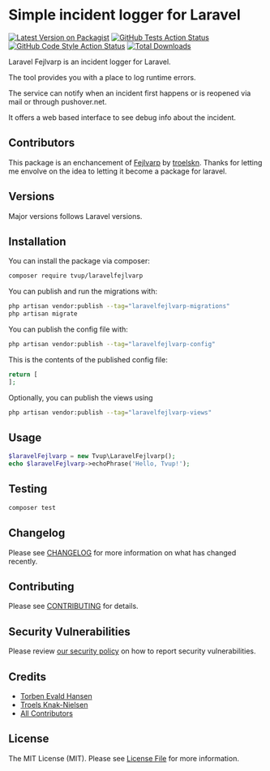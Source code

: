 # Simple incident logger for Laravel

[![Latest Version on Packagist](https://img.shields.io/packagist/v/tvup/laravel-fejlvarp.svg?style=flat-square)](https://packagist.org/packages/tvup/laravel-fejlvarp)
[![GitHub Tests Action Status](https://img.shields.io/github/actions/workflow/status/tvup/laravel-fejlvarp/run-tests.yml?branch=main&label=tests&style=flat-square)](https://github.com/tvup/laravel-fejlvarp/actions?query=workflow%3Arun-tests+branch%3Amaster)
[![GitHub Code Style Action Status](https://img.shields.io/github/actions/workflow/status/tvup/laravel-fejlvarp/php-cs-fixer.yml?branch=master&label=code%20style&style=flat-square)](https://github.com/tvup/laravel-fejlvarp/actions?query=workflow%3A"Check+&20+fix+styling"+branch%3Amaster)
[![Total Downloads](https://img.shields.io/packagist/dt/tvup/laravel-fejlvarp.svg?style=flat-square)](https://packagist.org/packages/tvup/laravel-fejlvarp)

Laravel Fejlvarp is an incident logger for Laravel.

The tool provides you with a place to log runtime errors.

The service can notify when an incident first happens or is reopened via mail or through pushover.net.

It offers a web based interface to see debug info about the incident.

## Contributors

This package is an enchancement of [Fejlvarp](https://github.com/troelskn/fejlvarp) by [troelskn](https://github.com/troelskn). Thanks for letting me envolve on the idea to letting it become a package for laravel.

## Versions
Major versions follows Laravel versions.

## Installation

You can install the package via composer:

```bash
composer require tvup/laravelfejlvarp
```

You can publish and run the migrations with:

```bash
php artisan vendor:publish --tag="laravelfejlvarp-migrations"
php artisan migrate
```

You can publish the config file with:

```bash
php artisan vendor:publish --tag="laravelfejlvarp-config"
```

This is the contents of the published config file:

```php
return [
];
```

Optionally, you can publish the views using

```bash
php artisan vendor:publish --tag="laravelfejlvarp-views"
```

## Usage

```php
$laravelFejlvarp = new Tvup\LaravelFejlvarp();
echo $laravelFejlvarp->echoPhrase('Hello, Tvup!');
```

## Testing

```bash
composer test
```

## Changelog

Please see [CHANGELOG](CHANGELOG.md) for more information on what has changed recently.

## Contributing

Please see [CONTRIBUTING](CONTRIBUTING.md) for details.

## Security Vulnerabilities

Please review [our security policy](../../security/policy) on how to report security vulnerabilities.

## Credits

- [Torben Evald Hansen](https://github.com/tvup)
- [Troels Knak-Nielsen](https://github.com/troelskn)
- [All Contributors](../../contributors)

## License

The MIT License (MIT). Please see [License File](LICENSE.md) for more information.
